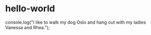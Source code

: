 # hello-world

console.log("I like to walk my dog Oslo and hang out with my ladies Vanessa and Rhea.");
